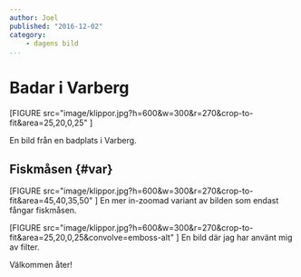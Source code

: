```yaml
---
author: Joel
published: "2016-12-02"
category:
    - dagens bild
...
```

Badar i Varberg
==================================

[FIGURE src="image/klippor.jpg?h=600&w=300&r=270&crop-to-fit&area=25,20,0,25" ]

En bild från en badplats i Varberg.

<!--more-->



Fiskmåsen {#var}
-----------------------------------

[FIGURE src="image/klippor.jpg?h=600&w=300&r=270&crop-to-fit&area=45,40,35,50" ]
En mer in-zoomad variant av bilden som endast fångar fiskmåsen.


[FIGURE src="image/klippor.jpg?h=600&w=300&r=270&crop-to-fit&area=25,20,0,25&convolve=emboss-alt" ]
En bild där jag har använt mig av filter.

Välkommen åter!
